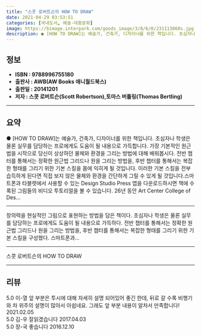 ```yaml
---
title: "스콧 로버트슨의 HOW TO DRAW"
date: 2021-04-29 03:53:51
categories: [국내도서, 예술-대중문화]
image: https://bimage.interpark.com/goods_image/3/8/6/0/231113860s.jpg
description: ● [HOW TO DRAW]는 예술가, 건축가, 디자이너를 위한 책입니다. 초심자나 학생은 물론 실무를 담당하는 프로에게도 도움이 될 내용으로 가득합니다. 가장 기본적인 원근법을 시작으로 당신이 상상하던 물체와 환경을 그리는 방법에 대해 배워봅시다. 전반 챕터를 통해서는 정확한 원근법
---
```


## **정보**

- **ISBN : 9788996755180**
- **출판사 : AWB(AW Books 애니월드북스)**
- **출판일 : 20141201**
- **저자 : 스콧 로버트슨(Scott Robertson),토마스 버틀링(Thomas Bertling)**

------



## **요약**

●  [HOW TO DRAW]는 예술가, 건축가, 디자이너를 위한 책입니다. 초심자나 학생은 물론 실무를 담당하는 프로에게도 도움이 될 내용으로 가득합니다. 가장 기본적인 원근법을 시작으로 당신이 상상하던 물체와 환경을 그리는 방법에 대해 배워봅시다. 전반 챕터를 통해서는 정확한 원근법 그리드나 원을 그리는 방법을, 후반 챕터를 통해서는 복잡한 형태를 그리기 위한 기본 스킬을 몸에 익히게 될 것입니다. 이러한 기본 스킬을 전부 습득하게 된다면 직접 보지 않은 물체와 환경을 간단하게 그릴 수 있게 될 것입니다.스마트폰과 타블렛에서 사용할 수 있는 Design Studio Press 앱을 다운로드하시면 책에 수록된 그림들의 비디오 투토리얼을 볼 수 있습니다. 26년 동안 Art Center College of Des...

------

창의력을 현실적인 그림으로 표현하는 방법을 담은 책이다. 초심자나 학생은 물론 실무를 담당하는 프로에게도 도움이 될 내용으로 가득하다. 전반 챕터를 통해서는 정확한 원근법 그리드나 원을 그리는 방법을, 후반 챕터를 통해서는 복잡한 형태를 그리기 위한 기본 스킬을 구성했다. 스마트폰과... 

------


스콧 로버트슨의 HOW TO DRAW 

------


## **리뷰** 

5.0 이-열 앞 부분은 투시에 대해 자세히 설명 되어있어 좋긴 한데, 뒤로 갈 수록 비행기와 차 위주의 설명이 많아서 아쉽네요. 그래도 앞 부분 내용이 알차서 만족합니다! 2021.02.05 <br/>5.0 김-우 잘읽겠습니다 2017.04.03 <br/>5.0 장-국 좋습니다 2016.12.10 <br/>